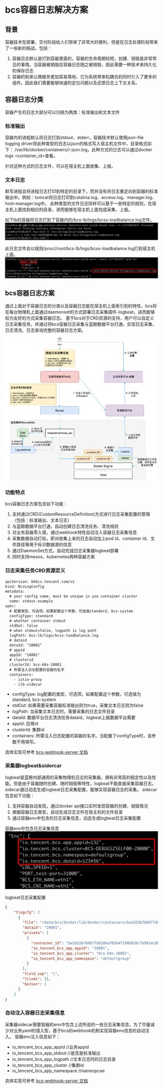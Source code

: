 # bcs容器日志解决方案
## 背景
容器技术在部署、交付阶段给人们带来了非常大的便利，但是在日志处理阶段带来了一些新的挑战，包括：
1. 容器日志默认是打到容器里面的，容器的生命周期较短，创建、销毁是非常常见的事情，当容器被销毁后容器日志随之被销毁，因此需要一种技术来持久化的保存日志
2. 容器的到来让微服务更加容易落地，它为系统带来松耦合的同时引入了更多的组件。因此我们需要能够快速的定位问题以及还原日志上下文关系。

## 容器日志分类
容器产生的日志大部分可以归结为两类：标准输出和文本文件

### 标准输出
容器内的进程默认将日志打到stdout、stderr，容器技术默认使用json-file logging driver将此种类型的日志以json的格式写入宿主机文件中，目录格式如下：
/var/lib/docker/containers/<container-id>/<container-id>-json.log，此种方式的日志可以通过docker logs <container_id>查看。

针对这种方式的日志文件，可以在宿主机上面收集、上报。

### 文本日志
默写进程会将进程日志打印到特定的目录下，而并没有将日志重定向到容器的标准输出中。例如：tomcat将日志打印到catalina.log、access.log、manager.log、host-manager.log中。
此种类型的文件日志同样可以基于一些特定的规则，在宿主机上面找到相应的目录，进而能够在宿主机上面完成采集、上报。

如下lb的容器将日志打到了容器内的/bcs-lb/logs/bcss-loadbalance.log文件。
![lb容器非标准日志示例](./img/lb容器日志.png)

此日志文件会以规则/proc/<container pid>/root/bcs-lb/logs/bcss-loadbalance.log打到宿主机上面。
![lb容器文本日志示例](./img/文本日志宿主机目录.png)

## bcs容器日志方案
通过上面对于容器日志的分类以及容器日志能在宿主机上面索引到的特性，bcs将在每台物理机上面通过daemonset的方式部署日志采集插件-logbeat，进而能够较为友好的方式采集容器日志。
基于bcs对于CRD资源的支持，用户可以自定义日志采集任务，并通过将bcs容器日志采集与蓝鲸数据平台打通，实现日志采集、日志清洗、日志查询完整的容器日志方案。

![bcs容器日志方案](./img/bcs容器日志方案.png)

### 功能特点
bcs容器日志方案包含如下功能：
1. 支持通过CRD(CustomResourceDefinition)方式进行日志采集配置的管理（包括：标准输出、文本日志）
2. 与蓝鲸数据平台打通，自动创建日志清洗任务、清洗规则
3. 对业务容器零入侵，通过webhook特性自动注入容器日志采集信息
4. 采集数据自动打标，即对收集上来的日志自动加上pod id、container id、文件路径等用于标识数据源的信息
5. 通过DaemonSet方式，自动完成日志采集器logbeat部署
6. 同时支持mesos、kubernetes两种容器方案

### 日志采集任务CRD资源定义
```
apiVersion: bkbcs.tencent.com/v2
kind: BcsLogConfig
metadata:
  # your config name, must be unique in you container cluster
  name: stdout-example
spec:
  # 配置类型，可选项。如果配置这个参数，可选值standard, bcs-system
  configType: standard
  # whether container stdout
  stdOut: false
  # when stdout=false, logpath is log path
  logPath: bcs-lb/logs/bcss-loadbalance.log
  # dataid
  dataId: "20001"
  # appid
  appId: "10001"
  # clusterid
  clusterId: bcs-k8s-10001
  # 所需注入日志配置的容器的名字
  containers:
    - istio-proxy
    - clb-sidecar
```
- configType: log配置的类型，可选项。如果配置这个参数，可选值为standard, bcs-system
- stdOut: 如果需要采集容器标准输出则为true，采集文本日志则为false
- logPath: 当采集文本日志时，需要采集的日志文件目录
- dataId: 数据平台日志清洗任务dataid，logbeat上报数据平台需要
- appId: 应用id
- clusterId: 集群id
- containers: 所需注入日志配置的容器的名字。当配置了configType时，该参数不用填写。

具体实现可参考 [bcs-webhook-server 文档](./bcs-webhook-server.md)

### 采集器logbeat&sidercar
logbeat是蓝鲸内部通用的采集物理机日志的采集器，拥有非常高的稳定性以及性能。但是由于容器随时创建、随时销毁等特性，logbeat不能直接采集容器日志。
sidecar通过动态生成logbeat日志采集配置，能够实现容器日志的采集。
sidecar包含如下功能：
1. 支持容器自动发现，通过docker api接口实时发现容器的创建、销毁情况
2. 根据容器日志类型，自动生成日志文件在宿主机的文件目录
3. 通过容器env中包含的日志采集信息，动态生成logbeat日志采集配置

容器env中包含日志采集信息
![容器env日志采集信息](./img/容器日志env.png)

logbeat日志采集配置
```json
{
    "tlogcfg": [
      {
        "file": "/data/bcs/docker/lib/docker/containers/ba2d22b78d677d028ba705b4f199b820cfa993ac8bb29d1d29ed84d2cc69bc57/ba2d22b78d677d028ba705b4f199b820cfa993ac8bb29d1d29ed84d2cc69bc57-json.log",
        "dataid": "20001",
        "private": [
          {
            "container_id": "ba2d22b78d677d028ba705b4f199b820cfa993ac8bb29d1d29ed84d2cc69bc57",
            "io_tencent_bcs_app_appid": "10001",
            "io_tencent_bcs_app_cluster": "bcs-k8s-10001",
            "io_tencent_bcs_app_namespace": "defaultgroup"
          }
        ],
        "field_sep": "|",
        "fileds": [],
        "beJson": 1
      }
    ]
}
```

### 自动注入容器日志采集信息
采集器sidecar需要容器的env中包含上述所说的一些日志采集信息，为了尽量减少对业务yaml的侵入型，基于bcs的webhook机制实现容器env信息的自动注入。
容器env注入信息如下：
- io_tencent_bcs_app_appid   //业务appid
- io_tencent_bcs_app_stdout //是否是标准输出
- io_tencent_bcs_app_logpath //文本日志时的日志目录
- io_tencent_bcs_app_cluster //集群id
- io_tencent_bcs_app_namespace //namespcae

具体实现可参考 [bcs-webhook-server 文档](./bcs-webhook-server.md)